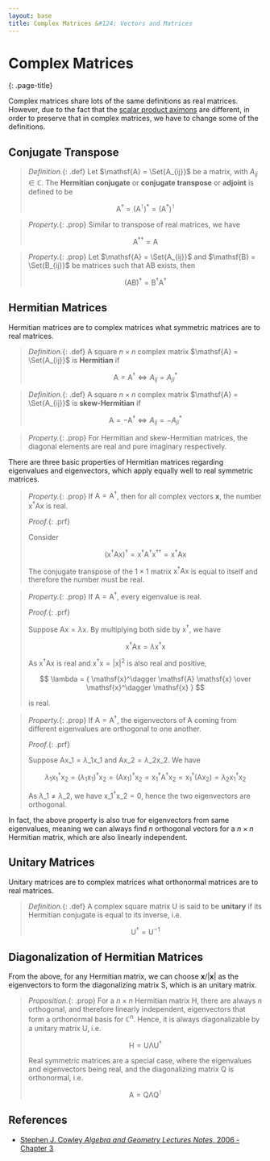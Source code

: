 ```yaml
---
layout: base
title: Complex Matrices &#124; Vectors and Matrices
---
```


# Complex Matrices
{: .page-title}

Complex matrices share lots of the same definitions as real matrices.
However, due to the fact that the [scalar product aximons](spanning-sets-and-bases.md#complex-space-scalar-product-axioms) are different,
in order to preserve that in complex matrices, we have to change some of the definitions.

## Conjugate Transpose

> *Definition.*{: .def}
> Let $\mathsf{A} = \Set{A_{ij}}$ be a matrix, with $A_{ij} \in \mathbb{C}$.
> The **Hermitian conjugate** or **conjugate transpose** or **adjoint** is defined to be
>
> $$
  \mathsf{A}^\dagger = (\mathsf{A}^\intercal)^\ast = (\mathsf{A}^\ast)^\intercal
  $$

> *Property.*{: .prop}
> Similar to transpose of real matrices, we have
>
> $$
  \mathsf{A}^{\dagger\dagger} = \mathsf{A}
  $$

> *Property.*{: .prop}
> Let $\mathsf{A} = \Set{A_{ij}}$ and $\mathsf{B} = \Set{B_{ij}}$ be matrices such that $\mathsf{AB}$ exists, then
>
> $$
  (\mathsf{A}\mathsf{B})^\dagger = \mathsf{B}^\dagger \mathsf{A}^\dagger
  $$

## Hermitian Matrices

Hermitian matrices are to complex matrices what symmetric matrices are to real matrices.

> *Definition.*{: .def}
> A square $n \times n$ complex matrix $\mathsf{A} = \Set{A_{ij}}$ is **Hermitian** if
>
> $$
  \mathsf{A} = \mathsf{A}^\dagger \iff A_{ij} = A_{ji}^\ast
  $$

> *Definition.*{: .def}
> A square $n \times n$ complex matrix $\mathsf{A} = \Set{A_{ij}}$ is **skew-Hermitian** if
>
> $$
  \mathsf{A} = -\mathsf{A}^\dagger \iff A_{ij} = -A_{ji}^\ast
  $$

> *Property.*{: .prop}
> For Hermitian and skew-Hermitian matrices, the diagonal elements are real and pure imaginary respectively.

There are three basic properties of Hermitian matrices regarding eigenvalues and eigenvectors, which apply equally well to real symmetric matrices.

> *Property.*{: .prop}
> If $\mathsf{A} = \mathsf{A}^\dagger$, then for all complex vectors $\mathbf{x}$, the number $\mathsf{x}^\dagger \mathsf{A} \mathsf{x}$ is real.
>
> *Proof.*{: .prf}
>
> Consider
>
> $$
  (\mathsf{x}^\dagger \mathsf{A} \mathsf{x})^\dagger = \mathsf{x}^{\dagger} \mathsf{A}^{\dagger} \mathsf{x}^{\dagger\dagger} = \mathsf{x}^\dagger \mathsf{A} \mathsf{x}
  $$
>
> The conjugate transpose of the $1 \times 1$ matrix $\mathsf{x}^\dagger \mathsf{A} \mathsf{x}$ is equal to itself and therefore the number must be real.

> *Property.*{: .prop}
> If $\mathsf{A} = \mathsf{A}^\dagger$, every eigenvalue is real.
>
> *Proof.*{: .prf}
>
> Suppose $\mathsf{A}\mathsf{x} = \lambda \mathsf{x}$. By multiplying both side by $\mathsf{x}^\dagger$, we have
>
> $$
  \mathsf{x}^\dagger \mathsf{A} \mathsf{x} = \lambda \mathsf{x}^\dagger \mathsf{x}
  $$
>
> As $\mathsf{x}^\dagger \mathsf{A} \mathsf{x}$ is real and $\mathsf{x}^\dagger \mathsf{x} = \vert \mathsf{x} \vert^2$ is also real and positive,
>
> $$
  \lambda = { \mathsf{x}^\dagger \mathsf{A} \mathsf{x} \over \mathsf{x}^\dagger \mathsf{x} }
  $$
>
> is real.

> *Property.*{: .prop}
> If $\mathsf{A} = \mathsf{A}^\dagger$, the eigenvectors of $\mathsf{A}$ coming from different eigenvalues are orthogonal to one another.
>
> *Proof.*{: .prf}
>
> Suppose $\mathsf{A}\mathsf{x}\_1 = \lambda\_1\mathsf{x}\_1$ and $\mathsf{A}\mathsf{x}\_2 = \lambda\_2\mathsf{x}\_2$. We have
>
> $$
  \lambda_1 \mathsf{x}_1^\dagger \mathsf{x}_2 = (\lambda_1 \mathsf{x}_1)^\dagger \mathsf{x}_2 = (\mathsf{A}\mathsf{x}_1)^\dagger \mathsf{x}_2 = \mathsf{x}_1^\dagger \mathsf{A}^\dagger \mathsf{x}_2 = \mathsf{x}_1^\dagger (\mathsf{A} \mathsf{x}_2) = \lambda_2 \mathsf{x}_1^\dagger \mathsf{x}_2
  $$
>
> As $\lambda\_1 \not= \lambda\_2$, we have $\mathsf{x}\_1^\dagger \mathsf{x}\_2 = 0$, hence the two eigenvectors are orthogonal.

In fact, the above property is also true for eigenvectors from same eigenvalues, meaning we can always find $n$ orthogonal vectors for a $n \times n$ Hermitian matrix, which are also linearly independent.

## Unitary Matrices

Unitary matrices are to complex matrices what orthonormal matrices are to real matrices.

> *Definition.*{: .def}
> A complex square matrix $\mathsf{U}$ is said to be **unitary** if its Hermitian conjugate is equal to its inverse, i.e.
>
> $$
  \mathsf{U}^\dagger = \mathsf{U}^{-1}
  $$

## Diagonalization of Hermitian Matrices

From the above, for any Hermitian matrix, we can choose $\mathbf{x} / \vert \mathbf{x} \vert$ as the eigenvectors to form the diagonalizing matrix $\mathsf{S}$, which is an unitary matrix.

> *Proposition.*{: .prop}
> For a $n \times n$ Hermitian matrix $\mathsf{H}$, there are always $n$ orthogonal, and therefore linearly independent, eigenvectors that form a orthonormal basis for $\mathbb{C}^n$.
> Hence, it is always diagonalizable by a unitary matrix $\mathsf{U}$, i.e.
>
> $$
  \mathsf{H} = \mathsf{U \Lambda U^\dagger}
  $$
>
> Real symmetric matrices are a special case, where the eigenvalues and eigenvectors being real, and the diagonalizing matrix $\mathsf{Q}$ is orthonormal, i.e.
>
> $$
  \mathsf{A} = \mathsf{Q \Lambda Q^\intercal}
  $$


## References

* [Stephen J. Cowley _Algebra and Geometry Lectures Notes_, 2006 - Chapter 3](https://www.damtp.cam.ac.uk/user/sjc1/teaching/AandG/notes.pdf)
